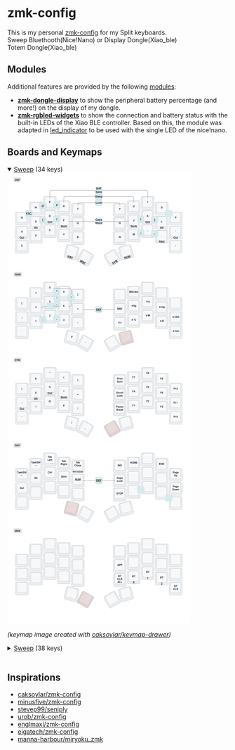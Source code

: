 # zmk-config

This is my personal [zmk-config](https://zmk.dev/) for my Split keyboards. <br />
Sweep Bluethooth(Nice!Nano) or Display Dongle(Xiao_ble) <br />
Totem Dongle(Xiao_ble)

## Modules

Additional features are provided by the following [modules](https://zmk.dev/docs/features/modules):

- [**zmk-dongle-display**](https://github.com/englmaxi/zmk-dongle-display) to show the peripheral battery percentage (and more!) on the display of my dongle.
- [**zmk-rgbled-widgets**](https://github.com/caksoylar/zmk-rgbled-widget) to show the connection and battery status with the built-in LEDs of the Xiao BLE controller. Based on this, the module was adapted in [led_indicator](boards/shields/led_indicator) to be used with the single LED of the nice!nano.

## Boards and Keymaps

<details open>
  <summary><a href="https://github.com/davidphilipbarr/Sweep">Sweep</a> (34 keys)</summary>
  <img src="keymap-drawer/sweep.svg" >

  _(keymap image created with [caksoylar/keymap-drawer](https://github.com/caksoylar/keymap-drawer))_
</details>

<details>
  <summary><a href="https://github.com/davidphilipbarr/Sweep">Sweep</a> (38 keys)</summary>
  <img src="keymap-drawer/totem.svg" >

  _(keymap image created with [caksoylar/keymap-drawer](https://github.com/caksoylar/keymap-drawer))_
</details>

<br />

## Inspirations

- [caksoylar/zmk-config](https://github.com/caksoylar/zmk-config)
- [minusfive/zmk-config](https://github.com/minusfive/zmk-config)
- [stevep99/seniply](https://stevep99.github.io/seniply/)
- [urob/zmk-config](https://github.com/urob/zmk-config)
- [englmaxi/zmk-config](https://github.com/englmaxi/zmk-config)
- [eigatech/zmk-config](https://github.com/eigatech/zmk-config)
- [manna-harbour/miryoku_zmk](https://github.com/manna-harbour/miryoku_zmk)
